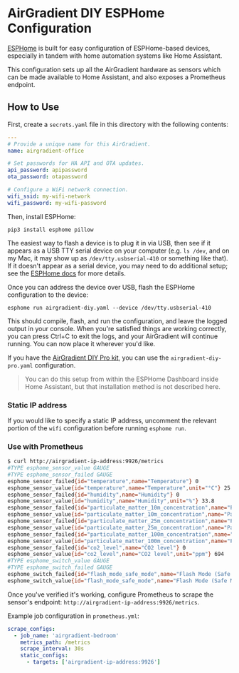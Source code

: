 # AirGradient DIY ESPHome Configuration

[ESPHome](https://esphome.io) is built for easy configuration of ESPHome-based devices, especially in tandem with home automation systems like Home Assistant.

This configuration sets up all the AirGradient hardware as sensors which can be made available to Home Assistant, and also exposes a Prometheus endpoint.

## How to Use

First, create a `secrets.yaml` file in this directory with the following contents:

```yaml
---
# Provide a unique name for this AirGradient.
name: airgradient-office

# Set passwords for HA API and OTA updates.
api_password: apipassword
ota_password: otapassword

# Configure a WiFi network connection.
wifi_ssid: my-wifi-network
wifi_password: my-wifi-password
```

Then, install ESPHome:

```
pip3 install esphome pillow
```

The easiest way to flash a device is to plug it in via USB, then see if it appears as a USB TTY serial device on your computer (e.g. `ls /dev`, and on my Mac, it may show up as `/dev/tty.usbserial-410` or something like that). If it doesn't appear as a serial device, you may need to do additional setup; see the [ESPHome docs](https://esphome.io/guides/physical_device_connection.html) for more details.

Once you can address the device over USB, flash the ESPHome configuration to the device:

```
esphome run airgradient-diy.yaml --device /dev/tty.usbserial-410
```

This should compile, flash, and run the configuration, and leave the logged output in your console. When you're satisfied things are working correctly, you can press Ctrl+C to exit the logs, and your AirGradient will continue running. You can now place it wherever you'd like.

If you have the [AirGradient DIY Pro kit](https://www.airgradient.com/open-airgradient/instructions/diy-pro/), you can use the `airgradient-diy-pro.yaml` configuration.

> You can do this setup from within the ESPHome Dashboard inside Home Assistant, but that installation method is not described here.

### Static IP address

If you would like to specify a static IP address, uncomment the relevant portion of the `wifi` configuration before running `esphome run`.

### Use with Prometheus

```sh
$ curl http://airgradient-ip-address:9926/metrics
#TYPE esphome_sensor_value GAUGE
#TYPE esphome_sensor_failed GAUGE
esphome_sensor_failed{id="temperature",name="Temperature"} 0
esphome_sensor_value{id="temperature",name="Temperature",unit="°C"} 25.9
esphome_sensor_failed{id="humidity",name="Humidity"} 0
esphome_sensor_value{id="humidity",name="Humidity",unit="%"} 33.8
esphome_sensor_failed{id="particulate_matter_10m_concentration",name="Particulate Matter <1.0µm Concentration"} 0
esphome_sensor_value{id="particulate_matter_10m_concentration",name="Particulate Matter <1.0µm Concentration",unit="µg/m³"} 3
esphome_sensor_failed{id="particulate_matter_25m_concentration",name="Particulate Matter <2.5µm Concentration"} 0
esphome_sensor_value{id="particulate_matter_25m_concentration",name="Particulate Matter <2.5µm Concentration",unit="µg/m³"} 4
esphome_sensor_failed{id="particulate_matter_100m_concentration",name="Particulate Matter <10.0µm Concentration"} 0
esphome_sensor_value{id="particulate_matter_100m_concentration",name="Particulate Matter <10.0µm Concentration",unit="µg/m³"} 6
esphome_sensor_failed{id="co2_level",name="CO2 level"} 0
esphome_sensor_value{id="co2_level",name="CO2 level",unit="ppm"} 694
#TYPE esphome_switch_value GAUGE
#TYPE esphome_switch_failed GAUGE
esphome_switch_failed{id="flash_mode_safe_mode",name="Flash Mode (Safe Mode)"} 0
esphome_switch_value{id="flash_mode_safe_mode",name="Flash Mode (Safe Mode)"} 0
```

Once you've verified it's working, configure Prometheus to scrape the sensor's endpoint: `http://airgradient-ip-address:9926/metrics`.

Example job configuration in `prometheus.yml`:

```yaml
scrape_configs:
  - job_name: 'airgradient-bedroom'
    metrics_path: /metrics
    scrape_interval: 30s
    static_configs:
      - targets: ['airgradient-ip-address:9926']
```
